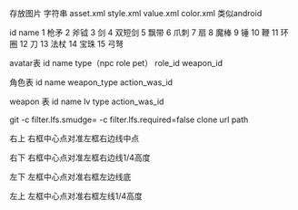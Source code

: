 存放图片
字符串
asset.xml
style.xml
value.xml
color.xml
类似android

id	name
1	枪矛
2	斧钺
3	剑
4	双短剑
5	飘带
6	爪刺
7	扇
8	魔棒
9	锤
10	鞭
11	环圈
12	刀
13	法杖
14	宝珠
15	弓弩


avatar表
id name type（npc role pet） role_id  weapon_id 


角色表
id name weapon_type action_was_id

weapon 表
id name lv type action_was_id


git -c filter.lfs.smudge= -c filter.lfs.required=false clone url path


右上
右框中心点对准左框右边线中点


右下
右框中心点对准左框右边线1/4高度

左下
左框中心点对准右框左边线底

左上
左框中心点对准右框左线1/4高度


